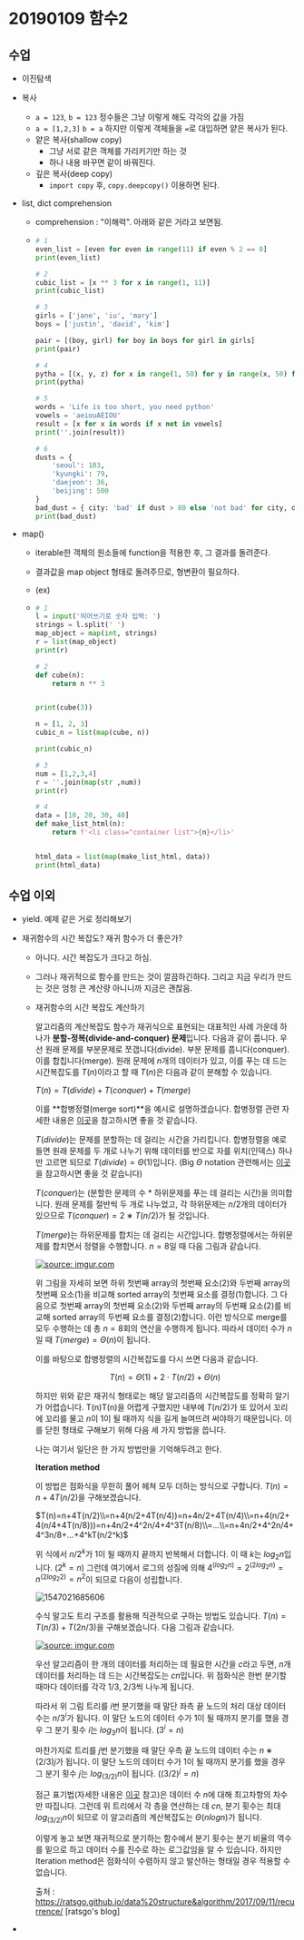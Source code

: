# 20190109 함수2

## 수업

- 이진탐색

- 복사

  - `a = 123`, `b = 123` 정수들은 그냥 이렇게 해도 각각의 값을 가짐
  - `a = [1,2,3]` `b = a` 하지만 이렇게 객체들을 `=`로 대입하면 얕은 복사가 된다.
  - 얕은 복사(shallow copy)
    - 그냥 서로 같은 객체를 가리키기만 하는 것
    - 하나 내용 바꾸면 같이 바꿔진다.
  - 깊은 복사(deep copy)
    - `import copy` 후, `copy.deepcopy()` 이용하면 된다.

- list, dict comprehension

  - comprehension : "이해력". 아래와 같은 거라고 보면됨.

  - ```python
    # 1
    even_list = [even for even in range(11) if even % 2 == 0]
    print(even_list)
    
    # 2
    cubic_list = [x ** 3 for x in range(1, 11)]
    print(cubic_list)
    
    # 3
    girls = ['jane', 'iu', 'mary']
    boys = ['justin', 'david', 'kim']
    
    pair = [(boy, girl) for boy in boys for girl in girls]
    print(pair)
    
    # 4
    pytha = [(x, y, z) for x in range(1, 50) for y in range(x, 50) for z in range(y, 50) if (x**2 + y**2 == z**2) ]
    print(pytha)
    
    # 5
    words = 'Life is too short, you need python'
    vowels = 'aeiouAEIOU'
    result = [x for x in words if x not in vowels]
    print(''.join(result))
    
    # 6
    dusts = {
        'seoul': 103,
        'kyungki': 79,
        'daejeon': 36,
        'beijing': 500
    }
    bad_dust = { city: 'bad' if dust > 80 else 'not bad' for city, dust in dusts.items()}
    print(bad_dust)
    ```

- map()

  - iterable한 객체의 원소들에 function을 적용한 후, 그 결과를 돌려준다.

  - 결과값을 map object 형태로 돌려주므로, 형변환이 필요하다.

  - (ex)

  - ```python
    # 1
    l = input('띄어쓰기로 숫자 입력: ')
    strings = l.split(' ')
    map_object = map(int, strings)
    r = list(map_object)
    print(r)
    
    # 2
    def cube(n):
        return n ** 3
    
    
    print(cube(3))
    
    n = [1, 2, 3]
    cubic_n = list(map(cube, n))
    
    print(cubic_n)
    
    # 3
    num = [1,2,3,4]
    r = ''.join(map(str ,num))
    print(r)
    
    # 4
    data = [10, 20, 30, 40]
    def make_list_html(n):
        return f'<li class="container list">{n}</li>'
    
    
    html_data = list(map(make_list_html, data))
    print(html_data)
    ```





## 수업 이외

- yield. 예제 같은 거로 정리해보기

- 재귀함수의 시간 복잡도? 재귀 함수가 더 좋은가?

  - 아니다. 시간 복잡도가 크다고 하심.

  - 그러나 재귀적으로 함수를 만드는 것이 깔끔하긴하다. 그리고 지금 우리가 만드는 것은 엄청 큰 계산량 아니니까 지금은 괜찮음.

  - 재귀함수의 시간 복잡도 계산하기

    알고리즘의 계산복잡도 함수가 재귀식으로 표현되는 대표적인 사례 가운데 하나가 **분할-정복(divide-and-conquer) 문제**입니다. 다음과 같이 풉니다. 우선 원래 문제를 부분문제로 쪼갭니다(divide). 부분 문제를 풉니다(conquer). 이를 합칩니다(merge). 원래 문제에 $n$개의 데이터가 있고, 이를 푸는 데 드는 시간복잡도를 $T(n)$이라고 할 때 $T(n)$은 다음과 같이 분해할 수 있습니다.

    $T(n)=T(divide)+T(conquer)+T(merge)$

    이를 **합병정렬(merge sort)**을 예시로 설명하겠습니다. 합병정렬 관련 자세한 내용은 [이곳](https://ratsgo.github.io/data%20structure&algorithm/2017/09/06/insmersort/)을 참고하시면 좋을 것 같습니다.

    $T(divide)$는 문제를 분할하는 데 걸리는 시간을 가리킵니다. 합병정렬을 예로 들면 원래 문제를 두 개로 나누기 위해 데이터를 반으로 자를 위치(인덱스) 하나만 고르면 되므로 $T(divide)=Θ(1)$입니다. (Big $Θ$ notation 관련해서는 [이곳](https://ratsgo.github.io/data%20structure&algorithm/2017/09/13/asymptotic/)을 참고하시면 좋을 것 같습니다)

    $T(conquer)$는 (분할한 문제의 수 * 하위문제를 푸는 데 걸리는 시간)을 의미합니다. 원래 문제를 절반씩 두 개로 나누었고, 각 하위문제는 $n/2$개의 데이터가 있으므로 $T(conquer)=2∗T(n/2)$가 될 것입니다.

    $T(merge)$는 하위문제를 합치는 데 걸리는 시간입니다. 합병정렬에서는 하위문제를 합치면서 정렬을 수행합니다. $n=8$일 때 다음 그림과 같습니다.

    [![source: imgur.com](20190109_함수2.assets/mx0Hyvk.png)](https://imgur.com/mx0Hyvk)

    위 그림을 자세히 보면 하위 첫번째 array의 첫번째 요소(2)와 두번째 array의 첫번째 요소(1)을 비교해 sorted array의 첫번째 요소를 결정(1)합니다. 그 다음으로 첫번째 array의 첫번째 요소(2)와 두번째 array의 두번째 요소(2)를 비교해 sorted array의 두번째 요소를 결정(2)합니다. 이런 방식으로 merge를 모두 수행하는 데 총 $n=8$회의 연산을 수행하게 됩니다. 따라서 데이터 수가 $n$일 때 $T(merge)=Θ(n)$이 됩니다.

    이를 바탕으로 합병정렬의 시간복잡도를 다시 쓰면 다음과 같습니다.

    $$T(n)=Θ(1)+2⋅T(n/2)+Θ(n)$$

    하지만 위와 같은 재귀식 형태로는 해당 알고리즘의 시간복잡도를 정확히 알기가 어렵습니다. T(n)T(n)을 어렵게 구했지만 내부에 $T(n/2)$가 또 있어서 꼬리에 꼬리를 물고 $n$이 1이 될 때까지 식을 길게 늘여뜨려 써야하기 때문입니다. 이를 닫힌 형태로 구해보기 위해 다음 세 가지 방법을 씁니다.



    나는 여기서 일단은 한 가지 방법만을 기억해두려고 한다.



    **Iteration method**

    이 방법은 점화식을 무한히 풀어 헤쳐 모두 더하는 방식으로 구합니다. $T(n)=n+4T(n/2)$을 구해보겠습니다.

    $T(n)=n+4T(n/2)\\=n+4(n/2+4T(n/4))=n+4n/2+4T(n/4)\\=n+4(n/2+4(n/4+4T(n/8)))=n+4n/2+4^2n/4+4^3T(n/8)\\=...\\=n+4n/2+4^2n/4+4^3n/8+...+4^kT(n/2^k)$

    위 식에서 $n/2^k$가 1이 될 때까지 끝까지 반복해서 더합니다. 이 때 $k$는 $log_2⁡n$입니다. ($2^k=n$) 그런데 여기에서 로그의 성질에 의해 $4^(log_2⁡n)=2^(2log_2⁡n)=n^(2log_2⁡2)=n^2$이 되므로 다음이 성립합니다.

    ![1547021685606](20190109_함수2.assets/1547021685606.png)

    수식 말고도 트리 구조를 활용해 직관적으로 구하는 방법도 있습니다. $T(n)=T(n/3)+T(2n/3)$을 구해보겠습니다. 다음 그림과 같습니다.

    [![source: imgur.com](20190109_함수2.assets/K9WrTvy.png)](https://imgur.com/K9WrTvy)

    우선 알고리즘이 한 개의 데이터를 처리하는 데 필요한 시간을 $c$라고 두면, $n$개 데이터를 처리하는 데 드는 시간복잡도는 $cn$입니다. 위 점화식은 한번 분기할 때마다 데이터를 각각 1/3, 2/3씩 나누게 됩니다.

    따라서 위 그림 트리를 $i$번 분기했을 때 말단 좌측 끝 노드의 처리 대상 데이터 수는 $n/3^i$가 됩니다. 이 말단 노드의 데이터 수가 1이 될 때까지 분기를 했을 경우 그 분기 횟수 $i$는 $log_3⁡n$이 됩니다. ($3^i=n$)

    마찬가지로 트리를 $j$번 분기했을 때 말단 우측 끝 노드의 데이터 수는 $n∗(2/3)j$가 됩니다. 이 말단 노드의 데이터 수가 1이 될 때까지 분기를 했을 경우 그 분기 횟수 $j$는 $log_(3/2)⁡n$이 됩니다. ($(3/2)^j=n$)

    점근 표기법(자세한 내용은 [이곳](https://ratsgo.github.io/data%20structure&algorithm/2017/09/13/asymptotic/) 참고)은 데이터 수 $n$에 대해 최고차항의 차수만 따집니다. 그런데 위 트리에서 각 층을 연산하는 데 $cn$, 분기 횟수는 최대 $log_(3/2⁡)n$이 되므로 이 알고리즘의 계산복잡도는 $Θ(nlog⁡n)$가 됩니다.

    이렇게 놓고 보면 재귀적으로 분기하는 함수에서 분기 횟수는 분기 비율의 역수를 밑으로 하고 데이터 수를 진수로 하는 로그값임을 알 수 있습니다. 하지만 Iteration method은 점화식이 수렴하지 않고 발산하는 형태일 경우 적용할 수 없습니다.

    출처 : https://ratsgo.github.io/data%20structure&algorithm/2017/09/11/recurrence/ [ratsgo's blog]

- 